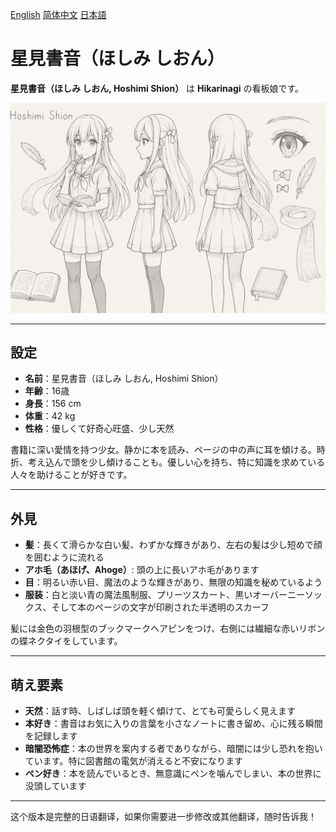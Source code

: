 [English](README.md)
[简体中文](README.zh.md)
[日本語](README.ja.md)

# 星見書音（ほしみ しおん）

**星見書音（ほしみ しおん, Hoshimi Shion）** は **Hikarinagi** の看板娘です。

![Hoshimi Shion](./v9/2C7AF6DDA7327CD463C4CEB48CCF300E.png)

---

## 設定

- **名前**：星見書音（ほしみ しおん, Hoshimi Shion）
- **年齢**：16歳
- **身長**：156 cm
- **体重**：42 kg
- **性格**：優しくて好奇心旺盛、少し天然

書籍に深い愛情を持つ少女。静かに本を読み、ページの中の声に耳を傾ける。時折、考え込んで頭を少し傾けることも。優しい心を持ち、特に知識を求めている人々を助けることが好きです。

---

## 外見

- **髪**：長くて滑らかな白い髪、わずかな輝きがあり、左右の髪は少し短めで顔を囲むように流れる
- **アホ毛（あほげ、Ahoge）**: 頭の上に長いアホ毛があります
- **目**：明るい赤い目、魔法のような輝きがあり、無限の知識を秘めているよう
- **服装**：白と淡い青の魔法風制服、プリーツスカート、黒いオーバーニーソックス、そして本のページの文字が印刷された半透明のスカーフ

髪には金色の羽根型のブックマークヘアピンをつけ、右側には繊細な赤いリボンの蝶ネクタイをしています。

---

## 萌え要素

- **天然**：話す時、しばしば頭を軽く傾けて、とても可愛らしく見えます
- **本好き**：書音はお気に入りの言葉を小さなノートに書き留め、心に残る瞬間を記録します
- **暗闇恐怖症**：本の世界を案内する者でありながら、暗闇には少し恐れを抱いています。特に図書館の電気が消えると不安になります
- **ペン好き**：本を読んでいるとき、無意識にペンを噛んでしまい、本の世界に没頭しています

---

这个版本是完整的日语翻译，如果你需要进一步修改或其他翻译，随时告诉我！